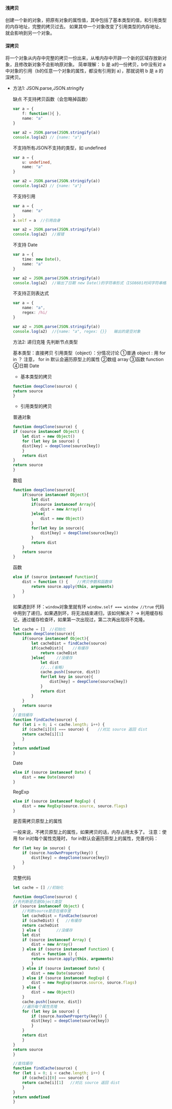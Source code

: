 #### 浅拷贝
创建一个新的对象，把原有对象的属性值，其中包括了基本类型的值，和引用类型的内存地址，完整的拷贝过去。
如果其中一个对象改变了引用类型的内存地址，就会影响到另一个对象。







#### 深拷贝
将一个对象从内存中完整的拷贝一份出来，从堆内存中开辟一个新的区域存放新对象，且修改新对象不会影响原对象。
简单理解： b 是 a的一份拷贝，b中没有对 a 中对象的引用（b的任意一个对象的属性，都没有引用到 a），那就说明 b 是 a 的 深拷贝。

+ 方法1: JSON.parse,JSON.stringify
 
  缺点
    不支持拷贝函数（会忽略掉函数）
    ```ts
    var a = {
        f: function(){ },
        name: "a"
    }

    var a2 = JSON.parse(JSON.stringify(a))
    console.log(a2) // {name: "a"}

    ```

    不支持所有JSON不支持的类型，如 undefined
    ```ts
    var a = {
        u: undefined,
        name: "a"
    }

    var a2 = JSON.parse(JSON.stringify(a))
    console.log(a2) // {name: "a"}
    ```
    不支持引用
    ```ts
    var a = {
        name: "a"
    }
    a.self = a  //引用自身

    var a2 = JSON.parse(JSON.stringify(a))
    console.log(a2)  //报错
    ```
    不支持 Date
    ```ts
    var a = {
        time: new Date(),
        name: "a"
    }

    var a2 = JSON.parse(JSON.stringify(a))
    console.log(a2)  //输出了日期 new Date()的字符串形式（ISO8601时间字符串格式）
    ```
    不支持正则表达式
    ```ts
    var a = {
        name: "a",
        regex: /hi/
    }

    var a2 = JSON.parse(JSON.stringify(a))
    console.log(a2)  //{name: "a", regex: {}}   输出的是空对象
    ```

    方法2: 递归克隆
    先判断节点类型

    基本类型：直接拷贝
    引用类型（object）：分情况讨论
    ①普通 object : 用 for in ？ 注意， for in 默认会遍历原型上的属性
    ②数组 array
    ③函数 function
    ④日期 Date

     + 基本类型的拷贝

    ```ts
    function deepClone(source) {
    return source
    }
    ```
     + 引用类型的拷贝

     普通对象
    ```ts
    function deepClone(source) {
    if (source instanceof Object) {
        let dist = new Object()
        for (let key in source) {
        dist[key] = deepClone(source[key])
        }
        return dist
    }
    return source
    }
    ```
    数组
    ```ts
    function deepClone(source){
        if(source instanceof Object){
            let dist
            if(source instanceof Array){
                dist = new Array()
            }else{
                dist = new Object()
            }
            for(let key in source){
                dist[key] = deepClone(source[key])
            }
            return dist
        }
        return source
    }
    ```

    函数

    ```ts
    else if (source instanceof Function){
        dist = function () {    //拷贝参数和函数体
            return source.apply(this, arguments)
        }
    }
    ```

    如果遇到环
    环：`window`对象里就有环
    `window.self === window //true`
    代码中用到了递归，如果遇到环，将无法结束递归，该如何解决？
    → 利用缓存标记，通过缓存检查环，如果第一次出现过，第二次再出现将不克隆。
    ```ts
    let cache = []  //初始化
    function deepClone(source){
        if(source instanceof Object){
            let cacheDist = findCache(source)
            if(cacheDist){    //有缓存
                return cacheDist
            }else{     //没缓存
                let dist
                //...(省略)
                cache.push([source, dist])
                for(let key in source){
                    dist[key] = deepClone(source[key])
                }
                return dist
            }
        }
        return source
    }
    //查找缓存
    function findCache(source) {
    for (let i = 0; i < cache.length; i++) {
        if (cache[i][0] === source) {    //对比 source 返回 dist
        return cache[i][1]
        }
    }
    return undefined
    }
    ```

    Date
    ```ts
    else if (source instanceof Date) {
        dist = new Date(source)
    }
    ```

    RegExp
    ```ts
    else if (source instanceof RegExp) {
        dist = new RegExp(source.source, source.flags)
    }
    ```

    是否需拷贝原型上的属性

    一般来说，不拷贝原型上的属性，如果拷贝的话，内存占用太多了。
    注意：使用 for in对每个属性克隆时， for in默认会遍历原型上的属性，完善代码：

    ```ts
    for (let key in source) {
        if (source.hasOwnProperty(key)) {
            dist[key] = deepClone(source[key])
        }
    }
    ```

    完整代码
    ```ts
    let cache = [] //初始化

    function deepClone(source) {
    //先判断是否是Object类型
    if (source instanceof Object) {
        //判断source是否在缓存里
        let cacheDist = findCache(source)
        if (cacheDist) {   //有缓存
        return cacheDist
        } else {       //没缓存
        let dist
        if (source instanceof Array) {
            dist = new Array()
        } else if (source instanceof Function) {
            dist = function () {
            return source.apply(this, arguments)
            }
        } else if (source instanceof Date) {
            dist = new Date(source)
        } else if (source instanceof RegExp) {
            dist = new RegExp(source.source, source.flags)
        } else {
            dist = new Object()
        }
        cache.push([source, dist])
        //遍历每个属性克隆
        for (let key in source) {
            if (source.hasOwnProperty(key)) {
            dist[key] = deepClone(source[key])
            }
        }
        return dist
        }
    }
    return source
    }

    //查找缓存
    function findCache(source) {
    for (let i = 0; i < cache.length; i++) {
        if (cache[i][0] === source) {
        return cache[i][1]   //对比 source 返回 dist
        }
    }
    return undefined
    }    
    ```